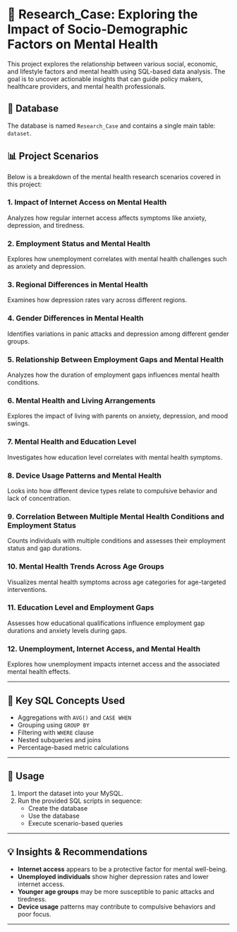 # 🧠 Research_Case: Exploring the Impact of Socio-Demographic Factors on Mental Health

This project explores the relationship between various social, economic, and lifestyle factors and mental health using SQL-based data analysis. The goal is to uncover actionable insights that can guide policy makers, healthcare providers, and mental health professionals.

## 📁 Database
The database is named `Research_Case` and contains a single main table: `dataset`.

## 📊 Project Scenarios

Below is a breakdown of the mental health research scenarios covered in this project:

### 1. **Impact of Internet Access on Mental Health**
Analyzes how regular internet access affects symptoms like anxiety, depression, and tiredness.

### 2. **Employment Status and Mental Health**
Explores how unemployment correlates with mental health challenges such as anxiety and depression.

### 3. **Regional Differences in Mental Health**
Examines how depression rates vary across different regions.

### 4. **Gender Differences in Mental Health**
Identifies variations in panic attacks and depression among different gender groups.

### 5. **Relationship Between Employment Gaps and Mental Health**
Analyzes how the duration of employment gaps influences mental health conditions.

### 6. **Mental Health and Living Arrangements**
Explores the impact of living with parents on anxiety, depression, and mood swings.

### 7. **Mental Health and Education Level**
Investigates how education level correlates with mental health symptoms.

### 8. **Device Usage Patterns and Mental Health**
Looks into how different device types relate to compulsive behavior and lack of concentration.

### 9. **Correlation Between Multiple Mental Health Conditions and Employment Status**
Counts individuals with multiple conditions and assesses their employment status and gap durations.

### 10. **Mental Health Trends Across Age Groups**
Visualizes mental health symptoms across age categories for age-targeted interventions.

### 11. **Education Level and Employment Gaps**
Assesses how educational qualifications influence employment gap durations and anxiety levels during gaps.

### 12. **Unemployment, Internet Access, and Mental Health**
Explores how unemployment impacts internet access and the associated mental health effects.

---

## 📌 Key SQL Concepts Used
- Aggregations with `AVG()` and `CASE WHEN`
- Grouping using `GROUP BY`
- Filtering with `WHERE` clause
- Nested subqueries and joins
- Percentage-based metric calculations

---

## 🧪 Usage
1. Import the dataset into your MySQL.
2. Run the provided SQL scripts in sequence:
   - Create the database
   - Use the database
   - Execute scenario-based queries

---

## 💡 Insights & Recommendations
- **Internet access** appears to be a protective factor for mental well-being.
- **Unemployed individuals** show higher depression rates and lower internet access.
- **Younger age groups** may be more susceptible to panic attacks and tiredness.
- **Device usage** patterns may contribute to compulsive behaviors and poor focus.

---

